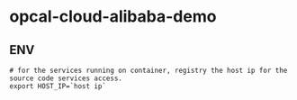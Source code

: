 # opcal-cloud-alibaba-demo

## ENV

```shell
# for the services running on container, registry the host ip for the source code services access.
export HOST_IP=`host ip`
 
```